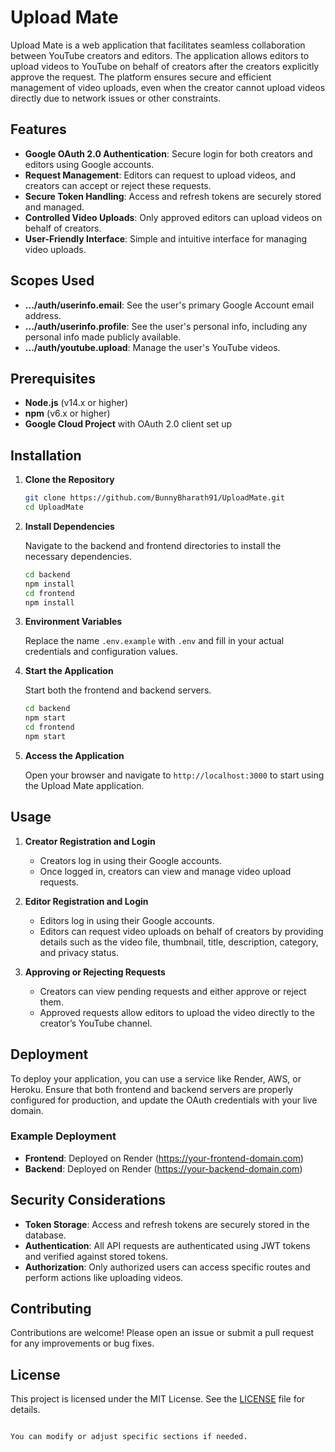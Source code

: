 # Upload Mate

Upload Mate is a web application that facilitates seamless collaboration between YouTube creators and editors. The application allows editors to upload videos to YouTube on behalf of creators after the creators explicitly approve the request. The platform ensures secure and efficient management of video uploads, even when the creator cannot upload videos directly due to network issues or other constraints.

## Features

- **Google OAuth 2.0 Authentication**: Secure login for both creators and editors using Google accounts.
- **Request Management**: Editors can request to upload videos, and creators can accept or reject these requests.
- **Secure Token Handling**: Access and refresh tokens are securely stored and managed.
- **Controlled Video Uploads**: Only approved editors can upload videos on behalf of creators.
- **User-Friendly Interface**: Simple and intuitive interface for managing video uploads.

## Scopes Used

- **.../auth/userinfo.email**: See the user's primary Google Account email address.
- **.../auth/userinfo.profile**: See the user's personal info, including any personal info made publicly available.
- **.../auth/youtube.upload**: Manage the user's YouTube videos.

## Prerequisites

- **Node.js** (v14.x or higher)
- **npm** (v6.x or higher)
- **Google Cloud Project** with OAuth 2.0 client set up

## Installation

1. **Clone the Repository**

   ```bash
   git clone https://github.com/BunnyBharath91/UploadMate.git
   cd UploadMate
   ```

2. **Install Dependencies**

   Navigate to the backend and frontend directories to install the necessary dependencies.

   ```bash
   cd backend
   npm install
   cd frontend
   npm install
   ```

3. **Environment Variables**

   Replace the name `.env.example` with `.env` and fill in your actual credentials and configuration values.

4. **Start the Application**

   Start both the frontend and backend servers.

   ```bash
   cd backend
   npm start
   cd frontend
   npm start
   ```

5. **Access the Application**

   Open your browser and navigate to `http://localhost:3000` to start using the Upload Mate application.

## Usage

1. **Creator Registration and Login**

   - Creators log in using their Google accounts.
   - Once logged in, creators can view and manage video upload requests.

2. **Editor Registration and Login**

   - Editors log in using their Google accounts.
   - Editors can request video uploads on behalf of creators by providing details such as the video file, thumbnail, title, description, category, and privacy status.

3. **Approving or Rejecting Requests**
   - Creators can view pending requests and either approve or reject them.
   - Approved requests allow editors to upload the video directly to the creator’s YouTube channel.

## Deployment

To deploy your application, you can use a service like Render, AWS, or Heroku. Ensure that both frontend and backend servers are properly configured for production, and update the OAuth credentials with your live domain.

### Example Deployment

- **Frontend**: Deployed on Render (https://your-frontend-domain.com)
- **Backend**: Deployed on Render (https://your-backend-domain.com)

## Security Considerations

- **Token Storage**: Access and refresh tokens are securely stored in the database.
- **Authentication**: All API requests are authenticated using JWT tokens and verified against stored tokens.
- **Authorization**: Only authorized users can access specific routes and perform actions like uploading videos.

## Contributing

Contributions are welcome! Please open an issue or submit a pull request for any improvements or bug fixes.

## License

This project is licensed under the MIT License. See the [LICENSE](LICENSE) file for details.

```

You can modify or adjust specific sections if needed.
```
